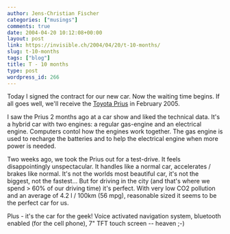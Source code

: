 ```yaml
---
author: Jens-Christian Fischer
categories: ["musings"]
comments: true
date: 2004-04-20 10:12:08+00:00
layout: post
link: https://invisible.ch/2004/04/20/t-10-months/
slug: t-10-months
tags: ["blog"]
title: T - 10 months
type: post
wordpress_id: 266
---
```


Today I signed the contract for our new car. Now the waiting time begins. If all goes well, we'll receive the [Toyota Prius](https://www.prius.ch/) in February 2005.

I saw the Prius 2 months ago at a car show and liked the technical data. It's a hybrid car with two engines: a regular gas-engine and an electrical engine. Computers contol how the engines work together. The gas engine is used to recharge the batteries and to help the electrical engine when more power is needed. 

Two weeks ago, we took the Prius out for a test-drive. It feels disappointingly unspectacular. It handles like a normal car, accelerates / brakes like normal. It's not the worlds most beautiful car, it's not the biggest, not the fastest... But for driving in the city (and that's where we spend > 60% of our driving time) it's perfect. With very low CO2 pollution and an average of 4.2 l / 100km (56 mpg), reasonable sized it seems to be the perfect car for us.

Plus - it's the car for the geek! Voice activated navigation system, bluetooth enabled (for the cell phone), 7" TFT touch screen -- heaven ;-)
